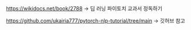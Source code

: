 https://wikidocs.net/book/2788  -> 딥 러닝 파이토치 교과서 정독하기

https://github.com/ukairia777/pytorch-nlp-tutorial/tree/main -> 깃허브 참고


